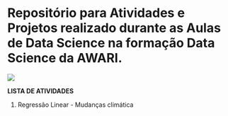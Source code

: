# Repositório para Atividades e Projetos realizado durante as Aulas de Data Science na formação Data Science da AWARI.
![](https://awari.com.br/wp-content/uploads/2022/06/OK.png)

**LISTA DE ATIVIDADES**

01. Regressão Linear - Mudanças climática
